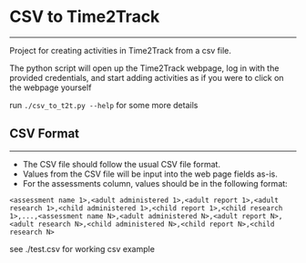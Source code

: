 # CSV to Time2Track
---

Project for creating activities in Time2Track from a csv file.

The python script will open up the Time2Track webpage, log in with
the provided credentials, and start adding activities as if you were
to click on the webpage yourself

run `./csv_to_t2t.py --help` for some more details

## CSV Format
---

- The CSV file should follow the usual CSV file format.
- Values from the CSV file will be input into the web page fields as-is.
- For the assessments column, values should be in the following format:

```
<assessment name 1>,<adult administered 1>,<adult report 1>,<adult research 1>,<child administered 1>,<child report 1>,<child research 1>,...,<assessment name N>,<adult administered N>,<adult report N>,<adult research N>,<child administered N>,<child report N>,<child research N>
```

see ./test.csv for working csv example
